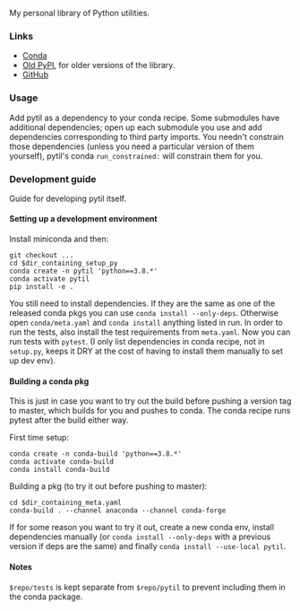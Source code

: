 My personal library of Python utilities.

### Links
- [Conda](TODO)
- [Old PyPI](https://pypi.python.org/pypi/pytil/), for older versions of the
  library.
- [GitHub](https://github.com/timdiels/pytil/)

### Usage
Add pytil as a dependency to your conda recipe. Some submodules have additional
dependencies; open up each submodule you use and add dependencies corresponding
to third party imports. You needn't constrain those dependencies (unless you
need a particular version of them yourself), pytil's conda `run_constrained:`
will constrain them for you.

### Development guide
Guide for developing pytil itself.

#### Setting up a development environment
Install miniconda and then:

```
git checkout ...
cd $dir_containing_setup_py
conda create -n pytil 'python==3.8.*'
conda activate pytil
pip install -e .
```

You still need to install dependencies. If they are the same as one of the
released conda pkgs you can use `conda install --only-deps`. Otherwise open
`conda/meta.yaml` and `conda install` anything listed in run. In order to run
the tests, also install the test requirements from `meta.yaml`. Now you can run
tests with `pytest`. (I only list dependencies in conda recipe, not in
`setup.py`, keeps it DRY at the cost of having to install them manually to set
up dev env).

#### Building a conda pkg
This is just in case you want to try out the build before pushing a version tag
to master, which builds for you and pushes to conda. The conda recipe runs
pytest after the build either way.

First time setup:

```
conda create -n conda-build 'python==3.8.*'
conda activate conda-build
conda install conda-build
```

Building a pkg (to try it out before pushing to master):

```
cd $dir_containing_meta.yaml
conda-build . --channel anaconda --channel conda-forge
```

If for some reason you want to try it out, create a new conda env, install
dependencies manually (or `conda install --only-deps` with a previous version
if deps are the same) and finally `conda install --use-local pytil`.

#### Notes
`$repo/tests` is kept separate from `$repo/pytil` to prevent including them in
the conda package.
